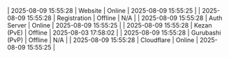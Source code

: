 | 2025-08-09 15:55:28 | Website | Online | 2025-08-09 15:55:25 |
| 2025-08-09 15:55:28 | Registration | Offline | N/A |
| 2025-08-09 15:55:28 | Auth Server | Online | 2025-08-09 15:55:25 |
| 2025-08-09 15:55:28 | Kezan (PvE) | Offline | 2025-08-03 17:58:02 |
| 2025-08-09 15:55:28 | Gurubashi (PvP) | Offline | N/A |
| 2025-08-09 15:55:28 | Cloudflare | Online | 2025-08-09 15:55:25 |
